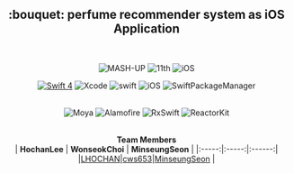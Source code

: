 <h2 align="center"> :bouquet: perfume recommender system as iOS Application  </h2>     
 </br>
<div align="center">

![MASH-UP](https://img.shields.io/badge/MASHUP--blue) ![11th](https://img.shields.io/badge/11th--yellow)   ![iOS](https://img.shields.io/badge/iOS--red) 
<br>

[![Swift 4](https://img.shields.io/badge/Swift4-blue.svg?style=flat)](https://swift.org)
![Xcode](https://img.shields.io/badge/Xcode-12.0.1-blue)
![swift](https://img.shields.io/badge/swift-5.0-green)
![iOS](https://img.shields.io/badge/iOS-13.0-yellow)
![SwiftPackageManager](https://img.shields.io/badge/SPM-blue)  
<br>

![Moya](https://img.shields.io/badge/Moya-14.0-orange)
![Alamofire](https://img.shields.io/badge/Alamofire-5.4.1-orange)
![RxSwift](https://img.shields.io/badge/RxSwift-6.2.0-yellow)
![ReactorKit](https://img.shields.io/badge/ReactorKit-3.0.0-green)  
<br>
  
 **Team Members**  
| **HochanLee** | **WonseokChoi** |  **MinseungSeon** |
|:-----:|:-----:|:------:|
|[LHOCHAN](https://github.com/LHOCHAN)|[cws653](https://github.com/cws653)|[MinseungSeon](https://github.com/minseungseon) |
</div>  
